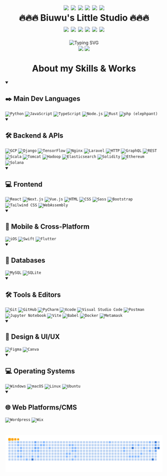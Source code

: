 <!--
**biuwuLOK/biuwuLOK** is a ✨ _special_ ✨ repository because its `README.md` (this file) appears on your GitHub profile.

Here are some ideas to get you started:

- 🔭 I’m currently working on ...
- 🌱 I’m currently learning ...
- 👯 I’m looking to collaborate on ...
- 🤔 I’m looking for help with ...
- 💬 Ask me about ...
- 📫 How to reach me: ...
- 😄 Pronouns: ...
- ⚡ Fun fact: ...
-->

<!-- 🔥🔥🔥🔥🔥🔥🔥🔥🔥🔥🔥🔥🔥🔥🔥🔥🔥🔥🔥🔥🔥🔥🔥🔥🔥🔥🔥🔥🔥🔥🔥🔥🔥🔥🔥🔥🔥🔥🔥🔥🔥 ------------------------------------------------------------------------->
<h1 align="center">
  <div>
    <img src="https://user-images.githubusercontent.com/74038190/213844263-a8897a51-32f4-4b3b-b5c2-e1528b89f6f3.png" width="50px" />
    <img src="https://user-images.githubusercontent.com/74038190/213844263-a8897a51-32f4-4b3b-b5c2-e1528b89f6f3.png" width="50px" />
    <img src="https://user-images.githubusercontent.com/74038190/213844263-a8897a51-32f4-4b3b-b5c2-e1528b89f6f3.png" width="50px" />
    <img src="https://user-images.githubusercontent.com/74038190/213844263-a8897a51-32f4-4b3b-b5c2-e1528b89f6f3.png" width="50px" />
    <img src="https://user-images.githubusercontent.com/74038190/213844263-a8897a51-32f4-4b3b-b5c2-e1528b89f6f3.png" width="50px" />
    <img src="https://user-images.githubusercontent.com/74038190/213844263-a8897a51-32f4-4b3b-b5c2-e1528b89f6f3.png" width="50px" />
  </div>
  <span>🔥🔥🔥 Biuwu's Little Studio 🔥🔥🔥</span>
  <div>
    <img src="https://user-images.githubusercontent.com/74038190/213844263-a8897a51-32f4-4b3b-b5c2-e1528b89f6f3.png" width="50px" />
    <img src="https://user-images.githubusercontent.com/74038190/213844263-a8897a51-32f4-4b3b-b5c2-e1528b89f6f3.png" width="50px" />
    <img src="https://user-images.githubusercontent.com/74038190/213844263-a8897a51-32f4-4b3b-b5c2-e1528b89f6f3.png" width="50px" />
    <img src="https://user-images.githubusercontent.com/74038190/213844263-a8897a51-32f4-4b3b-b5c2-e1528b89f6f3.png" width="50px" />
    <img src="https://user-images.githubusercontent.com/74038190/213844263-a8897a51-32f4-4b3b-b5c2-e1528b89f6f3.png" width="50px" />
    <img src="https://user-images.githubusercontent.com/74038190/213844263-a8897a51-32f4-4b3b-b5c2-e1528b89f6f3.png" width="50px" />
  </div>
</h1>

<div align="center">
  <img src="https://readme-typing-svg.demolab.com?font=Sigmar&size=52&pause=1000&color=F74C10&center=true&vCenter=true&random=true&width=800&height=90&lines=Hello+Human;Welcome+to;The+New+Deep;Interlligence+Era+..." alt="Typing SVG" />
</div>

<div align="center">
  <img height=200 align="center" src="https://github-readme-stats-copy-gamma.vercel.app/api?username=biuwuLOK&rank_icon=github&include_all_commits&card_width=320&bg_color=30,CC66FF,DD90DD,EAABC7,F1BBBA" />
  <img height=200 align="center" src="https://github-readme-stats-copy-gamma.vercel.app/api/top-langs?username=biuwuLOK&layout=compact&card_width=320&theme=onedark" />
</div>

<!-- 🛠️🛠️🛠️🛠️🛠️🛠️🛠️🛠️🛠️🛠️🛠️🛠️🛠️🛠️🛠️🛠️🛠️🛠️🛠️🛠️🛠️🛠️🛠️🛠️🛠️🛠️🛠️🛠️🛠️🛠️🛠️🛠️🛠️🛠️🛠️🛠️🛠️🛠️🛠️🛠️🛠️🛠️🛠️🛠️🛠️🛠️🛠️ ------------------------------------------------------------------------->
<h1 align="center" >About my Skills & Works</h1>

<!-- standard summary format -->
<details open>
  <summary><h2> ✒️ Main Dev Languages </h2></summary>
    <code><img width="50" height="50" src="https://raw.githubusercontent.com/marwin1991/profile-technology-icons/refs/heads/main/icons/python.png" alt="Python" title="Python"/></code>
    <code><img width="50" height="50" src="https://raw.githubusercontent.com/marwin1991/profile-technology-icons/refs/heads/main/icons/javascript.png" alt="JavaScript" title="JavaScript"/></code>
    <code><img width="50" height="50" src="https://raw.githubusercontent.com/marwin1991/profile-technology-icons/refs/heads/main/icons/typescript.png" alt="TypeScript" title="TypeScript"/></code>
    <code><img width="50" height="50" src="https://raw.githubusercontent.com/marwin1991/profile-technology-icons/refs/heads/main/icons/node_js.png" alt="Node.js" title="Node.js"/></code>
    <code><img width="50" height="50" src="https://raw.githubusercontent.com/marwin1991/profile-technology-icons/refs/heads/main/icons/rust.png" alt="Rust" title="Rust"/></code>
    <code><img width="50" height="50" src="https://raw.githubusercontent.com/marwin1991/profile-technology-icons/refs/heads/main/icons/php_(elephpant).png" alt="php (elephpant)" title="php (elephpant)"/></code>
</details>

<details open>
  <summary><h2> 🛠️ Backend & APIs </h2></summary>
    <code><img width="50" height="50" src="https://raw.githubusercontent.com/marwin1991/profile-technology-icons/refs/heads/main/icons/gcp.png" alt="GCP" title="GCP"/></code>
    <code><img width="50" height="50" src="https://raw.githubusercontent.com/marwin1991/profile-technology-icons/refs/heads/main/icons/django.png" alt="Django" title="Django"/></code>
    <code><img width="50" height="50" src="https://raw.githubusercontent.com/marwin1991/profile-technology-icons/refs/heads/main/icons/tensorflow.png" alt="TensorFlow" title="TensorFlow"/></code>
    <code><img width="50" height="50" src="https://raw.githubusercontent.com/marwin1991/profile-technology-icons/refs/heads/main/icons/nginx.png" alt="Nginx" title="Nginx"/></code>
    <code><img width="50" height="50" src="https://raw.githubusercontent.com/marwin1991/profile-technology-icons/refs/heads/main/icons/laravel.png" alt="Laravel" title="Laravel"/></code>
    <code><img width="50" height="50" src="https://raw.githubusercontent.com/marwin1991/profile-technology-icons/refs/heads/main/icons/http.png" alt="HTTP" title="HTTP"/></code>
    <code><img width="50" height="50" src="https://raw.githubusercontent.com/marwin1991/profile-technology-icons/refs/heads/main/icons/graphql.png" alt="GraphQL" title="GraphQL"/></code>
    <code><img width="50" height="50" src="https://raw.githubusercontent.com/marwin1991/profile-technology-icons/refs/heads/main/icons/rest.png" alt="REST" title="REST"/></code>
    <code><img width="50" height="50" src="https://raw.githubusercontent.com/marwin1991/profile-technology-icons/refs/heads/main/icons/scala.png" alt="Scala" title="Scala"/></code>
    <code><img width="50" height="50" src="https://raw.githubusercontent.com/marwin1991/profile-technology-icons/refs/heads/main/icons/tomcat.png" alt="Tomcat" title="Tomcat"/></code>
    <code><img width="50" height="50" src="https://raw.githubusercontent.com/marwin1991/profile-technology-icons/refs/heads/main/icons/hadoop.png" alt="Hadoop" title="Hadoop"/></code>
    <code><img width="50" height="50" src="https://raw.githubusercontent.com/marwin1991/profile-technology-icons/refs/heads/main/icons/elasticsearch.png" alt="Elasticsearch" title="Elasticsearch"/></code>
    <code><img width="50" height="50" src="https://raw.githubusercontent.com/marwin1991/profile-technology-icons/refs/heads/main/icons/solidity.png" alt="Solidity" title="Solidity"/></code>
    <code><img width="50" height="50" src="https://raw.githubusercontent.com/marwin1991/profile-technology-icons/refs/heads/main/icons/ethereum.png" alt="Ethereum" title="Ethereum"/></code>
    <code><img width="50" height="50" src="https://raw.githubusercontent.com/marwin1991/profile-technology-icons/refs/heads/main/icons/solana.png" alt="Solana" title="Solana"/></code>
</details>

<details open>
  <summary><h2> 💻 Frontend </h2></summary>
    <code><img width="50" height="50" src="https://raw.githubusercontent.com/marwin1991/profile-technology-icons/refs/heads/main/icons/react.png" alt="React" title="React"/></code>
    <code><img width="50" height="50" src="https://raw.githubusercontent.com/marwin1991/profile-technology-icons/refs/heads/main/icons/next_js.png" alt="Next.js" title="Next.js"/></code>
    <code><img width="50" height="50" src="https://raw.githubusercontent.com/marwin1991/profile-technology-icons/refs/heads/main/icons/vue_js.png" alt="Vue.js" title="Vue.js"/></code>
    <code><img width="50" height="50" src="https://raw.githubusercontent.com/marwin1991/profile-technology-icons/refs/heads/main/icons/html.png" alt="HTML" title="HTML"/></code>
    <code><img width="50" height="50" src="https://raw.githubusercontent.com/marwin1991/profile-technology-icons/refs/heads/main/icons/css.png" alt="CSS" title="CSS"/></code>
    <code><img width="50" height="50" src="https://raw.githubusercontent.com/marwin1991/profile-technology-icons/refs/heads/main/icons/sass.png" alt="Sass" title="Sass"/></code>
    <code><img width="50" height="50" src="https://raw.githubusercontent.com/marwin1991/profile-technology-icons/refs/heads/main/icons/bootstrap.png" alt="Bootstrap" title="Bootstrap"/></code>
    <code><img width="50" height="50" src="https://raw.githubusercontent.com/marwin1991/profile-technology-icons/refs/heads/main/icons/tailwind_css.png" alt="Tailwind CSS" title="Tailwind CSS"/></code>
    <code><img width="50" height="50" src="https://raw.githubusercontent.com/marwin1991/profile-technology-icons/refs/heads/main/icons/webassembly.png" alt="WebAssembly" title="WebAssembly"/></code>
</details>
<details open>
  <summary><h2> 📱 Mobile & Cross-Platform </h2></summary>
    <code><img width="50" height="50" src="https://raw.githubusercontent.com/marwin1991/profile-technology-icons/refs/heads/main/icons/ios.png" alt="iOS" title="iOS"/></code>
    <code><img width="50" height="50" src="https://raw.githubusercontent.com/marwin1991/profile-technology-icons/refs/heads/main/icons/swift.png" alt="Swift" title="Swift"/></code>
    <code><img width="50" height="50" src="https://raw.githubusercontent.com/marwin1991/profile-technology-icons/refs/heads/main/icons/flutter.png" alt="Flutter" title="Flutter"/></code>
</details>

<details open>
  <summary><h2> 💾 Databases </h2></summary>
    <code><img width="50" height="50" src="https://raw.githubusercontent.com/marwin1991/profile-technology-icons/refs/heads/main/icons/mysql.png" alt="MySQL" title="MySQL"/></code>
    <code><img width="50" height="50" src="https://raw.githubusercontent.com/marwin1991/profile-technology-icons/refs/heads/main/icons/sqlite.png" alt="SQLite" title="SQLite"/></code>
</details>

<details open>
  <summary><h2> 🛠️ Tools & Editors </h2></summary>
    <code><img width="50" height="50" src="https://raw.githubusercontent.com/marwin1991/profile-technology-icons/refs/heads/main/icons/git.png" alt="Git" title="Git"/></code>
    <code><img width="50" height="50" src="https://raw.githubusercontent.com/marwin1991/profile-technology-icons/refs/heads/main/icons/github.png" alt="GitHub" title="GitHub"/></code>
    <code><img width="50" height="50" src="https://raw.githubusercontent.com/marwin1991/profile-technology-icons/refs/heads/main/icons/pycharm.png" alt="PyCharm" title="PyCharm"/></code>
    <code><img width="50" height="50" src="https://raw.githubusercontent.com/marwin1991/profile-technology-icons/refs/heads/main/icons/xcode.png" alt="Xcode" title="Xcode"/></code>
    <code><img width="50" height="50" src="https://raw.githubusercontent.com/marwin1991/profile-technology-icons/refs/heads/main/icons/visual_studio_code.png" alt="Visual Studio Code" title="Visual Studio Code"/></code>
    <code><img width="50" height="50" src="https://raw.githubusercontent.com/marwin1991/profile-technology-icons/refs/heads/main/icons/postman.png" alt="Postman" title="Postman"/></code>
    <code><img width="50" height="50" src="https://raw.githubusercontent.com/marwin1991/profile-technology-icons/refs/heads/main/icons/jupyter_notebook.png" alt="Jupyter Notebook" title="Jupyter Notebook"/></code>
    <code><img width="50" height="50" src="https://raw.githubusercontent.com/marwin1991/profile-technology-icons/refs/heads/main/icons/vite.png" alt="Vite" title="Vite"/></code>
    <code><img width="50" height="50" src="https://raw.githubusercontent.com/marwin1991/profile-technology-icons/refs/heads/main/icons/babel.png" alt="Babel" title="Babel"/></code>
    <code><img width="50" height="50" src="https://raw.githubusercontent.com/marwin1991/profile-technology-icons/refs/heads/main/icons/docker.png" alt="Docker" title="Docker"/></code>
    <code><img width="50" height="50" src="https://raw.githubusercontent.com/marwin1991/profile-technology-icons/refs/heads/main/icons/metamask.png" alt="Metamask" title="Metamask"/></code>
</details>

<details open>
  <summary><h2> 🎨 Design & UI/UX </h2></summary>
    <code><img width="50" height="50" src="https://raw.githubusercontent.com/marwin1991/profile-technology-icons/refs/heads/main/icons/figma.png" alt="Figma" title="Figma"/></code>
    <code><img width="50" height="50" src="https://raw.githubusercontent.com/marwin1991/profile-technology-icons/refs/heads/main/icons/canva.png" alt="Canva" title="Canva"/></code>
</details>

<details open>
  <summary><h2> 💻 Operating Systems </h2></summary>
    <code><img width="50" height="50" src="https://raw.githubusercontent.com/marwin1991/profile-technology-icons/refs/heads/main/icons/windows.png" alt="Windows" title="Windows"/></code>
    <code><img width="50" height="50" src="https://raw.githubusercontent.com/marwin1991/profile-technology-icons/refs/heads/main/icons/macos.png" alt="macOS" title="macOS"/></code>
    <code><img width="50" height="50" src="https://raw.githubusercontent.com/marwin1991/profile-technology-icons/refs/heads/main/icons/linux.png" alt="Linux" title="Linux"/></code>
    <code><img width="50" height="50" src="https://raw.githubusercontent.com/marwin1991/profile-technology-icons/refs/heads/main/icons/ubuntu.png" alt="Ubuntu" title="Ubuntu"/></code>
</details>

<details open>
  <summary><h2> 🌐 Web Platforms/CMS </h2></summary>
    <code><img width="50" height="50" src="https://raw.githubusercontent.com/marwin1991/profile-technology-icons/refs/heads/main/icons/wordpress.png" alt="Wordpress" title="Wordpress"/></code>
    <code><img width="50" height="50" src="https://raw.githubusercontent.com/marwin1991/profile-technology-icons/refs/heads/main/icons/wix.png" alt="Wix" title="Wix"/></code>
</details>

# <!-- -->
<!--
![GitHub Snake](./dist/github-snake.svg)

![GitHub Snake Dark](./dist/github-snake-dark.svg)
-->
![GitHub Snake Ocean](./dist/ocean.gif)
